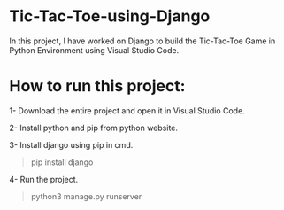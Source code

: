 # Tic-Tac-Toe-using-Django

In this project, I have worked on Django to build the Tic-Tac-Toe Game in Python Environment using Visual Studio Code.

# How to run this project:

1- Download the entire project and open it in Visual Studio Code.

2- Install python and pip from python website.

3- Install django using pip in cmd.
> pip install django

4- Run the project.
> python3 manage.py runserver
